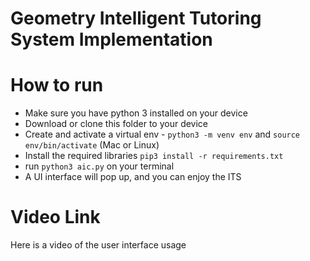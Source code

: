 
# Geometry Intelligent Tutoring System Implementation


# How to run

- Make sure you have python 3 installed on your device
- Download or clone this folder to your device
- Create and activate a virtual env - `python3 -m venv env` and `source env/bin/activate` (Mac or Linux)
- Install the required libraries `pip3 install -r requirements.txt`
- run `python3 aic.py` on your terminal
- A UI interface will pop up, and you can enjoy the ITS



# Video Link

Here is a video of the user interface usage